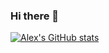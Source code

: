### Hi there 👋

[![Alex's GitHub stats](https://github-readme-stats.vercel.app/api?username=astanigner)](https://github.com/anuraghazra/github-readme-stats)
<!--
**astaninger/astaninger** is a ✨ _special_ ✨ repository because its `README.md` (this file) appears on your GitHub profile.

Here are some ideas to get you started:

- 🔭 I’m currently working on ...
- 🌱 I’m currently learning ...
- 👯 I’m looking to collaborate on ...
- 🤔 I’m looking for help with ...
- 💬 Ask me about ...
- 📫 How to reach me: ...
- 😄 Pronouns: ...
- ⚡ Fun fact: ...
-->
